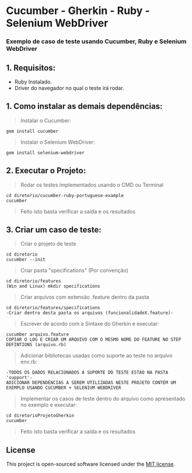 # Cucumber - Gherkin - Ruby - Selenium WebDriver
### Exemplo de caso de teste usando Cucumber, Ruby e Selenium WebDriver

## 1. Requisitos:

* Ruby Instalado.
* Driver do navegador no qual o teste irá rodar.

## 1. Como instalar as demais dependências:

> Instalar o Cucumber:

```
gem install cucumber
```

> Instalar o Selenium WebDriver:

```
gem install selenium-webdriver
```

## 2. Executar o Projeto:

> Rodar os testes implementados usando o CMD ou Terminal

```
cd diretorio/cucumber-ruby-portuguese-example
cucumber
```

> Feito isto basta verificar a saída e os resultados

## 3. Criar um caso de teste:

> Criar o projeto de teste

```
cd diretorio
cucumber --init
```

> Criar pasta "specifications" (Por convenção)

```
cd diretorio/features
(Win and Linux) mkdir specifications
```

> Criar arquivos com extensão .feature dentro da pasta

```
cd diretorio/features/specifications
-Criar dentro desta pasta os arquivos (funcionalidadeX.feature)-
```

> Escrever de acordo com a Sintaxe do Gherkin e executar:

```
cucumber arquivo.feature
COPIAR O LOG E CRIAR UM ARQUIVO COM O MESMO NOME DO FEATURE NO STEP DEFINTIONS (arquivo.rb)
```

> Adicionar bibliotecas usadas como suporte ao teste no arquivo env.rb:

```
-TODOS OS DADOS RELACIONADOS À SUPORTE DO TESTE ESTAO NA PASTA 'support'-
ADICIONAR DEPENDÊNCIAS A SEREM UTILIZADAS NESTE PROJETO CONTÉM UM EXEMPLO USANDO CUCUMBER + SELENIUM WEBDRIVER
```

> Implementar os casos de teste dentro do arquivo como apresentado no exemplo e executar:

```
cd diretorioProjetoGherkin
cucumber
```

> Feito isto basta verificar a saída e os resultados

## License

This project is open-sourced software licensed under the [MIT license](http://opensource.org/licenses/MIT).
